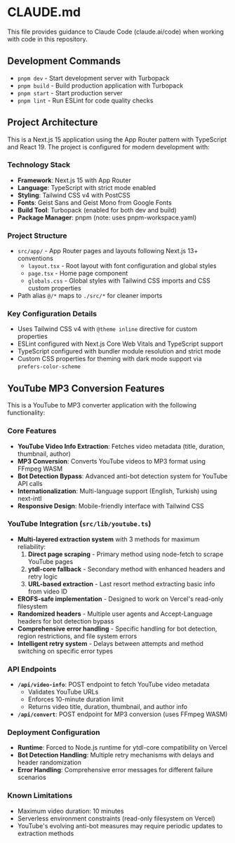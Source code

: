 # CLAUDE.md

This file provides guidance to Claude Code (claude.ai/code) when working with code in this repository.

## Development Commands

- `pnpm dev` - Start development server with Turbopack
- `pnpm build` - Build production application with Turbopack
- `pnpm start` - Start production server
- `pnpm lint` - Run ESLint for code quality checks

## Project Architecture

This is a Next.js 15 application using the App Router pattern with TypeScript and React 19. The project is configured for modern development with:

### Technology Stack
- **Framework**: Next.js 15 with App Router
- **Language**: TypeScript with strict mode enabled
- **Styling**: Tailwind CSS v4 with PostCSS
- **Fonts**: Geist Sans and Geist Mono from Google Fonts
- **Build Tool**: Turbopack (enabled for both dev and build)
- **Package Manager**: pnpm (note: uses pnpm-workspace.yaml)

### Project Structure
- `src/app/` - App Router pages and layouts following Next.js 13+ conventions
  - `layout.tsx` - Root layout with font configuration and global styles
  - `page.tsx` - Home page component
  - `globals.css` - Global styles with Tailwind CSS imports and CSS custom properties
- Path alias `@/*` maps to `./src/*` for cleaner imports

### Key Configuration Details
- Uses Tailwind CSS v4 with `@theme inline` directive for custom properties
- ESLint configured with Next.js Core Web Vitals and TypeScript support
- TypeScript configured with bundler module resolution and strict mode
- Custom CSS properties for theming with dark mode support via `prefers-color-scheme`

## YouTube MP3 Conversion Features

This is a YouTube to MP3 converter application with the following functionality:

### Core Features
- **YouTube Video Info Extraction**: Fetches video metadata (title, duration, thumbnail, author)
- **MP3 Conversion**: Converts YouTube videos to MP3 format using FFmpeg WASM
- **Bot Detection Bypass**: Advanced anti-bot detection system for YouTube API calls
- **Internationalization**: Multi-language support (English, Turkish) using next-intl
- **Responsive Design**: Mobile-friendly interface with Tailwind CSS

### YouTube Integration (`src/lib/youtube.ts`)
- **Multi-layered extraction system** with 3 methods for maximum reliability:
  1. **Direct page scraping** - Primary method using node-fetch to scrape YouTube pages
  2. **ytdl-core fallback** - Secondary method with enhanced headers and retry logic
  3. **URL-based extraction** - Last resort method extracting basic info from video ID
- **EROFS-safe implementation** - Designed to work on Vercel's read-only filesystem
- **Randomized headers** - Multiple user agents and Accept-Language headers for bot detection bypass
- **Comprehensive error handling** - Specific handling for bot detection, region restrictions, and file system errors
- **Intelligent retry system** - Delays between attempts and method switching on specific error types

### API Endpoints
- **`/api/video-info`**: POST endpoint to fetch YouTube video metadata
  - Validates YouTube URLs
  - Enforces 10-minute duration limit
  - Returns video title, duration, thumbnail, and author info
- **`/api/convert`**: POST endpoint for MP3 conversion (uses FFmpeg WASM)

### Deployment Configuration
- **Runtime**: Forced to Node.js runtime for ytdl-core compatibility on Vercel
- **Bot Detection Handling**: Multiple retry mechanisms with delays and header randomization
- **Error Handling**: Comprehensive error messages for different failure scenarios

### Known Limitations
- Maximum video duration: 10 minutes
- Serverless environment constraints (read-only filesystem on Vercel)
- YouTube's evolving anti-bot measures may require periodic updates to extraction methods